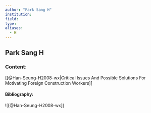 ```yaml
---
author: "Park Sang H"
institution:
field:
type:
aliases:
  - H
---
```


## Park Sang H

### Content:
[[@Han-Seung-H2008-wx|Critical Issues And Possible Solutions For Motivating Foreign Construction Workers]]

#### Bibliography:

![[@Han-Seung-H2008-wx]]